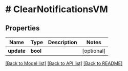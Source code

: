 # # ClearNotificationsVM

## Properties

Name | Type | Description | Notes
------------ | ------------- | ------------- | -------------
**update** | **bool** |  | [optional]

[[Back to Model list]](../../README.md#models) [[Back to API list]](../../README.md#endpoints) [[Back to README]](../../README.md)

